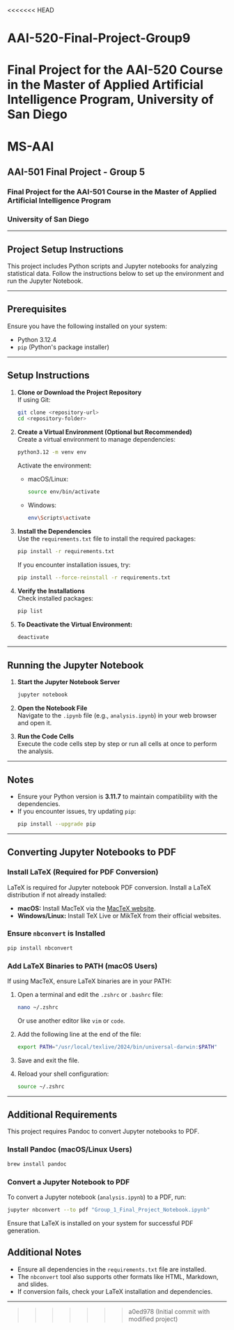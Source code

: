 <<<<<<< HEAD
# AAI-520-Final-Project-Group9
Final Project for the AAI-520 Course in the **Master of Applied Artificial Intelligence** Program, University of San Diego
=======
# MS-AAI
## AAI-501 Final Project - Group 5

### Final Project for the AAI-501 Course in the **Master of Applied Artificial Intelligence** Program
### University of San Diego

---

## Project Setup Instructions

This project includes Python scripts and Jupyter notebooks for analyzing statistical data. Follow the instructions below to set up the environment and run the Jupyter Notebook.

---

## Prerequisites

Ensure you have the following installed on your system:
- Python 3.12.4
- `pip` (Python's package installer)

---

## Setup Instructions

1. **Clone or Download the Project Repository**  
   If using Git:
   ```bash
   git clone <repository-url>
   cd <repository-folder>
   ```

2. **Create a Virtual Environment (Optional but Recommended)**  
   Create a virtual environment to manage dependencies:
   ```bash
   python3.12 -m venv env
   ```

   Activate the environment:
   - macOS/Linux:
     ```bash
     source env/bin/activate
     ```
   - Windows:
     ```bash
     env\Scripts\activate
     ```

3. **Install the Dependencies**  
   Use the `requirements.txt` file to install the required packages:
   ```bash
   pip install -r requirements.txt
   ```
   If you encounter installation issues, try:
   ```bash
   pip install --force-reinstall -r requirements.txt
   ```

4. **Verify the Installations**  
   Check installed packages:
   ```bash
   pip list
   ```

5. **To Deactivate the Virtual Environment:**  
   ```bash
   deactivate
   ```

---

## Running the Jupyter Notebook

1. **Start the Jupyter Notebook Server**  
   ```bash
   jupyter notebook
   ```

2. **Open the Notebook File**  
   Navigate to the `.ipynb` file (e.g., `analysis.ipynb`) in your web browser and open it.

3. **Run the Code Cells**  
   Execute the code cells step by step or run all cells at once to perform the analysis.

---

## Notes

- Ensure your Python version is **3.11.7** to maintain compatibility with the dependencies.
- If you encounter issues, try updating `pip`:
  ```bash
  pip install --upgrade pip
  ```

---

## Converting Jupyter Notebooks to PDF

### Install LaTeX (Required for PDF Conversion)
LaTeX is required for Jupyter notebook PDF conversion. Install a LaTeX distribution if not already installed:

- **macOS:** Install MacTeX via the [MacTeX website](https://www.tug.org/mactex/).
- **Windows/Linux:** Install TeX Live or MikTeX from their official websites.

### Ensure `nbconvert` is Installed
```bash
pip install nbconvert
```

### Add LaTeX Binaries to PATH (macOS Users)
If using MacTeX, ensure LaTeX binaries are in your PATH:

1. Open a terminal and edit the `.zshrc` or `.bashrc` file:
   ```bash
   nano ~/.zshrc
   ```
   Or use another editor like `vim` or `code`.

2. Add the following line at the end of the file:
   ```bash
   export PATH="/usr/local/texlive/2024/bin/universal-darwin:$PATH"
   ```

3. Save and exit the file.

4. Reload your shell configuration:
   ```bash
   source ~/.zshrc
   ```

---

## Additional Requirements

This project requires Pandoc to convert Jupyter notebooks to PDF.

### Install Pandoc (macOS/Linux Users)
```bash
brew install pandoc
```

### Convert a Jupyter Notebook to PDF
To convert a Jupyter notebook (`analysis.ipynb`) to a PDF, run:
```bash
jupyter nbconvert --to pdf "Group_1_Final_Project_Notebook.ipynb"
```

Ensure that LaTeX is installed on your system for successful PDF generation.

## Additional Notes
- Ensure all dependencies in the `requirements.txt` file are installed.
- The `nbconvert` tool also supports other formats like HTML, Markdown, and slides.
- If conversion fails, check your LaTeX installation and dependencies.

---
>>>>>>> a0ed978 (Initial commit with modified project)
